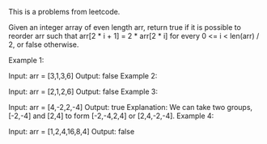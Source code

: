 This is a problems from leetcode.

Given an integer array of even length arr, return true if it is possible to reorder arr such that arr[2 * i + 1] = 2 * arr[2 * i] for every 0 <= i < len(arr) / 2, or false otherwise.

 

Example 1:

Input: arr = [3,1,3,6]
Output: false
Example 2:

Input: arr = [2,1,2,6]
Output: false
Example 3:

Input: arr = [4,-2,2,-4]
Output: true
Explanation: We can take two groups, [-2,-4] and [2,4] to form [-2,-4,2,4] or [2,4,-2,-4].
Example 4:

Input: arr = [1,2,4,16,8,4]
Output: false